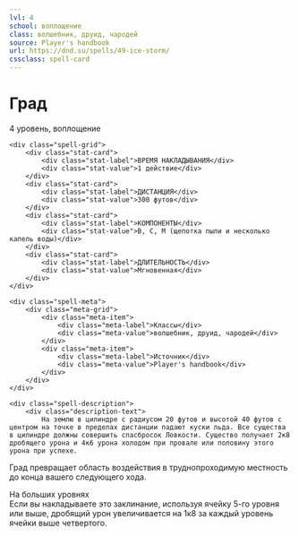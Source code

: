 ```yaml
---
lvl: 4
school: воплощение
class: волшебник, друид, чародей
source: Player's handbook
url: https://dnd.su/spells/49-ice-storm/
cssclass: spell-card
---
```


<div class="spell-container">
    <div class="spell-header">
        <h1 class="spell-name">Град</h1>
        <div class="spell-level">4 уровень, воплощение</div>
    </div>
    
    <div class="spell-grid">
        <div class="stat-card">
            <div class="stat-label">ВРЕМЯ НАКЛАДЫВАНИЯ</div>
            <div class="stat-value">1 действие</div>
        </div>
        <div class="stat-card">
            <div class="stat-label">ДИСТАНЦИЯ</div>
            <div class="stat-value">300 футов</div>
        </div>
        <div class="stat-card">
            <div class="stat-label">КОМПОНЕНТЫ</div>
            <div class="stat-value">В, С, М (щепотка пыли и несколько капель воды)</div>
        </div>
        <div class="stat-card">
            <div class="stat-label">ДЛИТЕЛЬНОСТЬ</div>
            <div class="stat-value">Мгновенная</div>
        </div>
    </div>
    
    <div class="spell-meta">
        <div class="meta-grid">
            <div class="meta-item">
                <div class="meta-label">Классы</div>
                <div class="meta-value">волшебник, друид, чародей</div>
            </div>
            <div class="meta-item">
                <div class="meta-label">Источник</div>
                <div class="meta-value">Player's handbook</div>
            </div>
        </div>
    </div>
    
    <div class="spell-description">
        <div class="description-text">
            На землю в цилиндре с радиусом 20 футов и высотой 40 футов с центром на точке в пределах дистанции падают куски льда. Все существа в цилиндре должны совершить спасбросок Ловкости. Существо получает 2к8 дробящего урона и 4к6 урона холодом при провале или половину этого урона при успехе.
Град превращает область воздействия в труднопроходимую местность до конца вашего следующего хода.
        </div>
        <div class="higher-levels">
            <div class="higher-levels-title">На больших уровнях</div>
            <div class="higher-levels-text">
                Если вы накладываете это заклинание, используя ячейку 5-го уровня или выше, дробящий урон увеличивается на 1к8 за каждый уровень ячейки выше четвертого.
            </div>
        </div>
    </div>
</div>